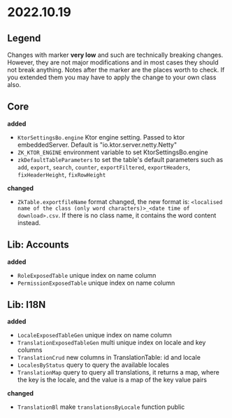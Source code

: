 # 2022.10.19

## Legend

Changes with marker **very low** and such are technically breaking changes. However, they are
not major modifications and in most cases they should not break anything. Notes after the marker
are the places worth to check. If you extended them you may have to apply the change to your own class also.

## Core

**added**

- `KtorSettingsBo.engine` Ktor engine setting. Passed to ktor embeddedServer. Default is "io.ktor.server.netty.Netty"
- `ZK_KTOR_ENGINE` environment variable to set KtorSettingsBo.engine
- `zkDefaultTableParameters` to set the table's default parameters such as `add`, `export`, `search`, `counter`, `exportFiltered`, `exportHeaders`, `fixHeaderHeight`, `fixRowHeight`

**changed**

- `ZkTable.exportfileName` format changed, the new format is: `<localised name of the class (only word characters)>_<date time of download>.csv`. If there is no class name, it contains the word content instead.

## Lib: Accounts

**added**

- `RoleExposedTable` unique index on name column
- `PermissionExposedTable` unique index on name column

## Lib: I18N

**added**

- `LocaleExposedTableGen` unique index on name column
- `TranslationExposedTableGen` multi unique index on locale and key columns
- `TranslationCrud` new columns in TranslationTable: id and locale
- `LocalesByStatus` query to query the available locales
- `TranslationMap` query to query all translations, it returns a map, where the key is the locale, and the value is a map of the key value pairs

**changed**

- `TranslationBl` make `translationsByLocale` function public